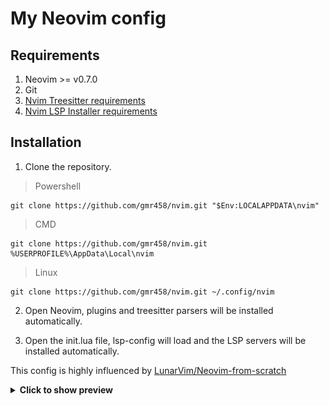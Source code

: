 # My Neovim config

## Requirements

1. Neovim >= v0.7.0
2. Git
3. [Nvim Treesitter requirements](https://github.com/nvim-treesitter/nvim-treesitter#requirements)
3. [Nvim LSP Installer requirements](https://github.com/williamboman/nvim-lsp-installer#installation)

## Installation

1. Clone the repository.

> Powershell

```shell
git clone https://github.com/gmr458/nvim.git "$Env:LOCALAPPDATA\nvim"
```

> CMD

```shell
git clone https://github.com/gmr458/nvim.git %USERPROFILE%\AppData\Local\nvim
```

> Linux

```shell
git clone https://github.com/gmr458/nvim.git ~/.config/nvim
```

2. Open Neovim, plugins and treesitter parsers will be installed automatically.

3. Open the init.lua file, lsp-config will load and the LSP servers will be installed automatically.

This config is highly influenced by [LunarVim/Neovim-from-scratch](https://github.com/LunarVim/Neovim-from-scratch)

<details><summary><b>Click to show preview</b></summary>

### [Catppuccin](https://github.com/catppuccin/nvim)
![catppuccin_mocha01](./screenshots/catppuccin_mocha01.png)
![catppuccin_mocha02](./screenshots/catppuccin_mocha02.png)

### [Enfocado](https://github.com/wuelnerdotexe/vim-enfocado)
![enfocado01](./screenshots/enfocado01.png)
![enfocado02](./screenshots/enfocado02.png)

### [GitHub Dark Default](https://github.com/projekt0n/github-nvim-theme)
![enfocado01](./screenshots/github_dark_default01.png)
![enfocado02](./screenshots/github_dark_default02.png)

### [Kanagawa](https://github.com/rebelot/kanagawa.nvim)
![kanagawa01](./screenshots/kanagawa01.png)
![kanagawa02](./screenshots/kanagawa02.png)

### [Material Ocean Deep](https://github.com/marko-cerovac/material.nvim)
![material_deep_ocean01](./screenshots/material_deep_ocean01.png)
![material_deep_ocean02](./screenshots/material_deep_ocean02.png)

### [OneDark Deep](https://github.com/navarasu/onedark.nvim)
![onedark_deep01](./screenshots/onedark_deep01.png)
![onedark_deep02](./screenshots/onedark_deep02.png)

</details>